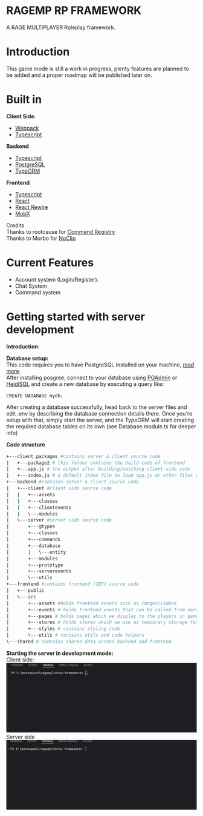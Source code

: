 # RAGEMP RP FRAMEWORK

A RAGE MULTIPLAYER Roleplay framework.

# Introduction
>
This game mode is still a work in progress, plenty features are planned to be added and a proper roadmap will be published later on.



# Built in
>
**Client Side**:<br>
* [Webpack](https://webpack.js.org/)
* [Typescript](https://www.typescriptlang.org/) 

**Backend**<br>
* [Typescript](https://www.typescriptlang.org/) 
* [PostgreSQL](https://www.postgresql.org/)
* [TypeORM](https://typeorm.io/)<br>


**Frontend**
* [Typescript](https://www.typescriptlang.org/) 
* [React](https://react.dev/)
* [React Rewire](https://www.npmjs.com/package/react-app-rewired)
* [MobX](https://mobx.js.org/README.html)

>
Credits<br>
Thanks to rootcause for [Command Registry](https://rage.mp/files/file/375-improved-commands/)<br>
Thanks to Morbo for [NoClip](https://rage.mp/files/file/163-noclip/)

# Current Features
 - Account system (Login/Register).
 - Chat System
 - Command system
 #

# Getting started with server development
>
**Introduction:**<br>


>
**Database setup:**<br>
This code requires you to have PostgreSQL installed on your machine, [read more](https://www.postgresql.org/).<br>
After installing posgree, connect to your database using [PGAdmin](https://www.pgadmin.org/) or [HeidiSQL](https://www.heidisql.com/) and create a new database by executing a query like:
```
CREATE DATABASE mydb;
```
After creating a database successfully, head back to the server files and edit .env by describing the database connection details there.
Once you're setup with that, simply start the server, and the TypeORM will start creating the required database tables on its own (see Database.module.ts for deeper info)
>
**Code structure**

```sh
+---client_packages #contains server & client source code
|   +---package2 # this folder contains the build code of frontend
|   +---app.js # the output after building/watching client-side code
|   +---index.js # a default index file to load app.js or other files within this folder
+---backend #contains server & client source code
|   +---client #client side source code
|   |   +---assets
|   |   +---classes
|   |   +---clientevents
|   |   \---modules
|   \---server #server side source code
|       +---@types
|       +---classes
|       +---commands
|       +---database
|       |   \---entity
|       +---modules
|       +---prototype
|       +---serverevents
|       \---utils
+---frontend #contains frontend (CEF) source code
|   +---public
|   \---src
|       +---assets #holds frontend assets such as images/videos
|       +---events # holds frontend events that can be called from server/client
|       +---pages # holds pages which we display to the players in game
|       +---stores # holds stores which we use as temporary storage for as long as the player is in game
|       +---styles # contains styling code
|       \---utils # contains utils and code helpers
\---shared # contains shared data across backend and frontend
```
>
**Starting the server in development mode:**<br>
Client side:<br>
![.vid](./docs/gifs/client-watch.gif)<br>
Server side<br>
![.vid](./docs/gifs/server-watch.gif)
